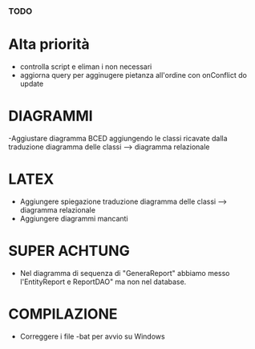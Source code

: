 ### TODO

# Alta priorità

- controlla script e eliman i non necessari
- aggiorna query per agginugere pietanza all'ordine con onConflict do update

# DIAGRAMMI

-Aggiustare diagramma BCED aggiungendo le classi ricavate dalla traduzione diagramma delle classi --> diagramma relazionale

# LATEX

- Aggiungere spiegazione traduzione diagramma delle classi --> diagramma relazionale
- Aggiungere diagrammi mancanti

# SUPER ACHTUNG

- Nel diagramma di sequenza di "GeneraReport" abbiamo messo l'EntityReport e ReportDAO" ma non nel database.

# COMPILAZIONE

- Correggere i file -bat per avvio su Windows
